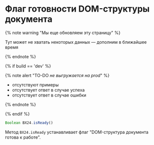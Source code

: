 # Флаг готовности DOM-структуры документа

{% note warning "Мы еще обновляем эту страницу" %}

Тут может не хватать некоторых данных — дополним в ближайшее время

{% endnote %}

{% if build == 'dev' %}

{% note alert "TO-DO _не выгружается на prod_" %}

- отсутствуют примеры
- отсутствует ответ в случае успеха
- отсутствует ответ в случае ошибки

{% endnote %}

{% endif %}

```js
Boolean BX24.isReady()
```

Метод `BX24.isReady` устанавливает флаг "DOM-структура документа готова к работе".